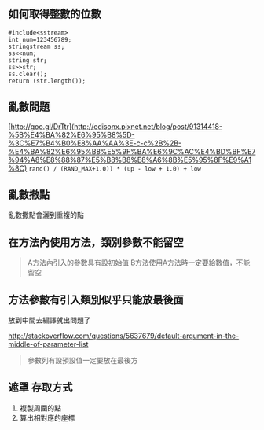 ## 如何取得整數的位數
```
#include<sstream>
int num=123456789;
stringstream ss;
ss<<num;
string str;
ss>>str;
ss.clear();
return (str.length());
```

## 亂數問題
[http://goo.gl/DrTtr](http://edisonx.pixnet.net/blog/post/91314418-%5B%E4%BA%82%E6%95%B8%5D-%3C%E7%B4%B0%E8%AA%AA%3E-c-c%2B%2B-%E4%BA%82%E6%95%B8%E5%9F%BA%E6%9C%AC%E4%BD%BF%E7%94%A8%E8%88%87%E5%B8%B8%E8%A6%8B%E5%95%8F%E9%A1%8C)
`rand() / (RAND_MAX+1.0)) * (up - low + 1.0) + low`

## 亂數撒點
亂數撒點會灑到重複的點

## 在方法內使用方法，類別參數不能留空
> A方法內引入的參數具有設初始值
> B方法使用A方法時一定要給數值，不能留空

## 方法參數有引入類別似乎只能放最後面
放到中間去編譯就出問題了

http://stackoverflow.com/questions/5637679/default-argument-in-the-middle-of-parameter-list

> 參數列有設預設值一定要放在最後方

## 遮罩 存取方式
1. 複製周圍的點
2. 算出相對應的座標






